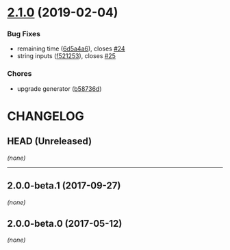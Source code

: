 <a name="2.1.0"></a>
# [2.1.0](https://github.com/cladera/videojs-offset/compare/v2.0.0-beta.2...v2.1.0) (2019-02-04)

### Bug Fixes

* remaining time ([6d5a4a6](https://github.com/cladera/videojs-offset/commit/6d5a4a6)), closes [#24](https://github.com/cladera/videojs-offset/issues/24)
* string inputs ([f521253](https://github.com/cladera/videojs-offset/commit/f521253)), closes [#25](https://github.com/cladera/videojs-offset/issues/25)

### Chores

* upgrade generator ([b58736d](https://github.com/cladera/videojs-offset/commit/b58736d))

CHANGELOG
=========

## HEAD (Unreleased)
_(none)_

--------------------

## 2.0.0-beta.1 (2017-09-27)
_(none)_

## 2.0.0-beta.0 (2017-05-12)
_(none)_

